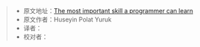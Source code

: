 > -   原文地址：[The most important skill a programmer can learn](https://www.freecodecamp.org/news/the-most-important-skill-a-programmer-can-learn-9d410c786baf/)
> -   原文作者：Huseyin Polat Yuruk
> -   译者：
> -   校对者：

